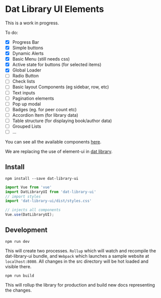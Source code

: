 # Dat Library UI Elements

This is a work in progress.

To do:

- [x] Progress Bar
- [x] Simple buttons
- [x] Dynamic Alerts
- [x] Basic Menu (still needs css)
- [x] Active state for buttons (for selected items)
- [x] Global Loader
- [ ] Radio Button
- [ ] Check lists
- [ ] Basic layout Components (eg sidebar, row, etc)
- [ ] Text inputs
- [ ] Pagination elements
- [ ] Pop up modal
- [ ] Badges (eg. for peer count etc)
- [ ] Accordion Item (for library data)
- [ ] Table structure (for displaying book/author data)
- [ ] Grouped Lists
- [ ] ...

You can see all the available components [here](https://e-e-e.github.io/dat-library-ui/).

We are replacing the use of element-ui in [dat library](https://github.com/e-e-e/dat-library).

## Install

```
npm install --save dat-library-ui
```

```js
import Vue from 'vue'
import DatLibraryUI from 'dat-library-ui'
// import styles
import 'dat-library-ui/dist/styles.css'

// injects all components
Vue.use(DatLibraryUI);
```

## Development

```
npm run dev
```

This will create two processes. `Rollup` which will watch and recompile the dat-library-ui bundle, and `Webpack` which launches a sample website at `localhost:8080`. All changes in the src directory will be hot loaded and visible there.

```
npm run build
```

This will rollup the library for production and build new docs representing the changes.



